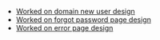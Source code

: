 - [Worked on domain new user design](https://www.figma.com/file/Uli9IZeFBp4ZlCe46ui6dI/Team-17_my_cms?node-id=2326%3A4851)
- [Worked on forgot password page design](https://www.figma.com/file/Uli9IZeFBp4ZlCe46ui6dI/Team-17_my_cms?node-id=2326%3A4851)
- [Worked on error page design](https://www.figma.com/file/Uli9IZeFBp4ZlCe46ui6dI/Team-17_my_cms?node-id=2326%3A4851)
